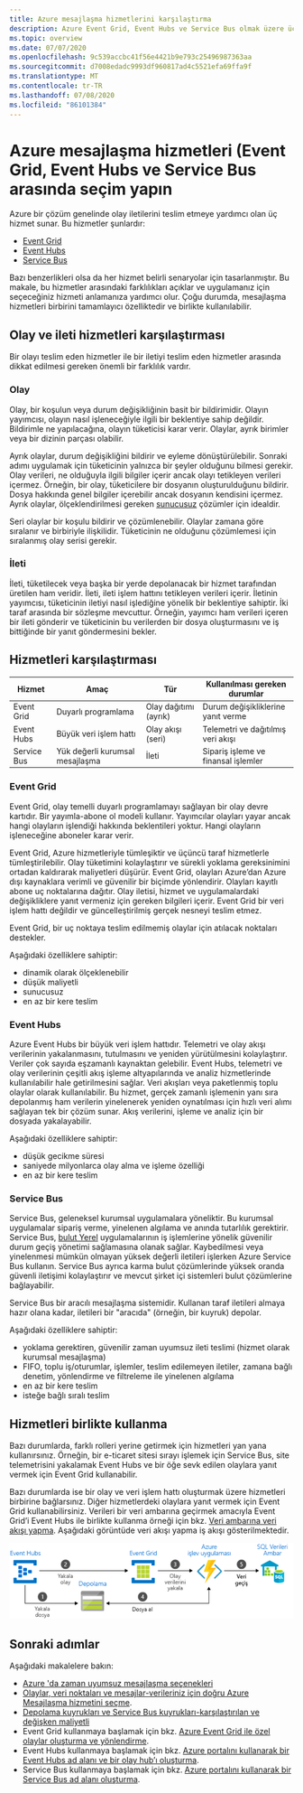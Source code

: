 ```yaml
---
title: Azure mesajlaşma hizmetlerini karşılaştırma
description: Azure Event Grid, Event Hubs ve Service Bus olmak üzere üç Azure Mesajlaşma hizmetini açıklar. Farklı senaryolar için kullanılacak hizmeti önerir.
ms.topic: overview
ms.date: 07/07/2020
ms.openlocfilehash: 9c539accbc41f56e4421b9e793c25496987363aa
ms.sourcegitcommit: d7008edadc9993df960817ad4c5521efa69ffa9f
ms.translationtype: MT
ms.contentlocale: tr-TR
ms.lasthandoff: 07/08/2020
ms.locfileid: "86101384"
---
```

# <a name="choose-between-azure-messaging-services---event-grid-event-hubs-and-service-bus"></a>Azure mesajlaşma hizmetleri (Event Grid, Event Hubs ve Service Bus arasında seçim yapın

Azure bir çözüm genelinde olay iletilerini teslim etmeye yardımcı olan üç hizmet sunar. Bu hizmetler şunlardır:

* [Event Grid](/azure/event-grid/)
* [Event Hubs](/azure/event-hubs/)
* [Service Bus](/azure/service-bus-messaging/)

Bazı benzerlikleri olsa da her hizmet belirli senaryolar için tasarlanmıştır. Bu makale, bu hizmetler arasındaki farklılıkları açıklar ve uygulamanız için seçeceğiniz hizmeti anlamanıza yardımcı olur. Çoğu durumda, mesajlaşma hizmetleri birbirini tamamlayıcı özelliktedir ve birlikte kullanılabilir.

## <a name="event-vs-message-services"></a>Olay ve ileti hizmetleri karşılaştırması

Bir olayı teslim eden hizmetler ile bir iletiyi teslim eden hizmetler arasında dikkat edilmesi gereken önemli bir farklılık vardır.

### <a name="event"></a>Olay

Olay, bir koşulun veya durum değişikliğinin basit bir bildirimidir. Olayın yayımcısı, olayın nasıl işleneceğiyle ilgili bir beklentiye sahip değildir. Bildirimle ne yapılacağına, olayın tüketicisi karar verir. Olaylar, ayrık birimler veya bir dizinin parçası olabilir.

Ayrık olaylar, durum değişikliğini bildirir ve eyleme dönüştürülebilir. Sonraki adımı uygulamak için tüketicinin yalnızca bir şeyler olduğunu bilmesi gerekir. Olay verileri, ne olduğuyla ilgili bilgiler içerir ancak olayı tetikleyen verileri içermez. Örneğin, bir olay, tüketicilere bir dosyanın oluşturulduğunu bildirir. Dosya hakkında genel bilgiler içerebilir ancak dosyanın kendisini içermez. Ayrık olaylar, ölçeklendirilmesi gereken [sunucusuz](https://azure.com/serverless) çözümler için idealdir.

Seri olaylar bir koşulu bildirir ve çözümlenebilir. Olaylar zamana göre sıralanır ve birbiriyle ilişkilidir. Tüketicinin ne olduğunu çözümlemesi için sıralanmış olay serisi gerekir.

### <a name="message"></a>İleti

İleti, tüketilecek veya başka bir yerde depolanacak bir hizmet tarafından üretilen ham veridir. İleti, ileti işlem hattını tetikleyen verileri içerir. İletinin yayımcısı, tüketicinin iletiyi nasıl işlediğine yönelik bir beklentiye sahiptir. İki taraf arasında bir sözleşme mevcuttur. Örneğin, yayımcı ham verileri içeren bir ileti gönderir ve tüketicinin bu verilerden bir dosya oluşturmasını ve iş bittiğinde bir yanıt göndermesini bekler.

## <a name="comparison-of-services"></a>Hizmetleri karşılaştırması

| Hizmet | Amaç | Tür | Kullanılması gereken durumlar |
| ------- | ------- | ---- | ----------- |
| Event Grid | Duyarlı programlama | Olay dağıtımı (ayrık) | Durum değişikliklerine yanıt verme |
| Event Hubs | Büyük veri işlem hattı | Olay akışı (seri) | Telemetri ve dağıtılmış veri akışı |
| Service Bus | Yük değerli kurumsal mesajlaşma | İleti | Sipariş işleme ve finansal işlemler |

### <a name="event-grid"></a>Event Grid

Event Grid, olay temelli duyarlı programlamayı sağlayan bir olay devre kartıdır. Bir yayımla-abone ol modeli kullanır. Yayımcılar olayları yayar ancak hangi olayların işlendiği hakkında beklentileri yoktur. Hangi olayların işleneceğine aboneler karar verir.

Event Grid, Azure hizmetleriyle tümleşiktir ve üçüncü taraf hizmetlerle tümleştirilebilir. Olay tüketimini kolaylaştırır ve sürekli yoklama gereksinimini ortadan kaldırarak maliyetleri düşürür. Event Grid, olayları Azure’dan Azure dışı kaynaklara verimli ve güvenilir bir biçimde yönlendirir. Olayları kayıtlı abone uç noktalarına dağıtır. Olay iletisi, hizmet ve uygulamalardaki değişikliklere yanıt vermeniz için gereken bilgileri içerir. Event Grid bir veri işlem hattı değildir ve güncelleştirilmiş gerçek nesneyi teslim etmez.

Event Grid, bir uç noktaya teslim edilmemiş olaylar için atılacak noktaları destekler.

Aşağıdaki özelliklere sahiptir:

* dinamik olarak ölçeklenebilir
* düşük maliyetli
* sunucusuz
* en az bir kere teslim

### <a name="event-hubs"></a>Event Hubs

Azure Event Hubs bir büyük veri işlem hattıdır. Telemetri ve olay akışı verilerinin yakalanmasını, tutulmasını ve yeniden yürütülmesini kolaylaştırır. Veriler çok sayıda eşzamanlı kaynaktan gelebilir. Event Hubs, telemetri ve olay verilerinin çeşitli akış işleme altyapılarında ve analiz hizmetlerinde kullanılabilir hale getirilmesini sağlar. Veri akışları veya paketlenmiş toplu olaylar olarak kullanılabilir. Bu hizmet, gerçek zamanlı işlemenin yanı sıra depolanmış ham verilerin yinelenerek yeniden oynatılması için hızlı veri alımı sağlayan tek bir çözüm sunar. Akış verilerini, işleme ve analiz için bir dosyada yakalayabilir.

Aşağıdaki özelliklere sahiptir:

* düşük gecikme süresi
* saniyede milyonlarca olay alma ve işleme özelliği
* en az bir kere teslim

### <a name="service-bus"></a>Service Bus

Service Bus, geleneksel kurumsal uygulamalara yöneliktir. Bu kurumsal uygulamalar sipariş verme, yinelenen algılama ve anında tutarlılık gerektirir. Service Bus, [bulut Yerel](https://azure.microsoft.com/overview/cloudnative/) uygulamalarının iş işlemlerine yönelik güvenilir durum geçiş yönetimi sağlamasına olanak sağlar. Kaybedilmesi veya yinelenmesi mümkün olmayan yüksek değerli iletileri işlerken Azure Service Bus kullanın. Service Bus ayrıca karma bulut çözümlerinde yüksek oranda güvenli iletişimi kolaylaştırır ve mevcut şirket içi sistemleri bulut çözümlerine bağlayabilir.

Service Bus bir aracılı mesajlaşma sistemidir. Kullanan taraf iletileri almaya hazır olana kadar, iletileri bir "aracıda" (örneğin, bir kuyruk) depolar.

Aşağıdaki özelliklere sahiptir:

* yoklama gerektiren, güvenilir zaman uyumsuz ileti teslimi (hizmet olarak kurumsal mesajlaşma)
* FIFO, toplu iş/oturumlar, işlemler, teslim edilemeyen iletiler, zamana bağlı denetim, yönlendirme ve filtreleme ile yinelenen algılama
* en az bir kere teslim
* isteğe bağlı sıralı teslim

## <a name="use-the-services-together"></a>Hizmetleri birlikte kullanma

Bazı durumlarda, farklı rolleri yerine getirmek için hizmetleri yan yana kullanırsınız. Örneğin, bir e-ticaret sitesi sırayı işlemek için Service Bus, site telemetrisini yakalamak Event Hubs ve bir öğe sevk edilen olaylara yanıt vermek için Event Grid kullanabilir.

Bazı durumlarda ise bir olay ve veri işlem hattı oluşturmak üzere hizmetleri birbirine bağlarsınız. Diğer hizmetlerdeki olaylara yanıt vermek için Event Grid kullanabilirsiniz. Verileri bir veri ambarına geçirmek amacıyla Event Grid’i Event Hubs ile birlikte kullanma örneği için bkz. [Veri ambarına veri akışı yapma](event-grid-event-hubs-integration.md). Aşağıdaki görüntüde veri akışı yapma iş akışı gösterilmektedir.

![Veri akışına genel bakış](./media/compare-messaging-services/overview.png)

## <a name="next-steps"></a>Sonraki adımlar
Aşağıdaki makalelere bakın: 
- [Azure 'da zaman uyumsuz mesajlaşma seçenekleri](/azure/architecture/guide/technology-choices/messaging)
- [Olaylar, veri noktaları ve mesajlar-verileriniz için doğru Azure Mesajlaşma hizmetini seçme](https://azure.microsoft.com/blog/events-data-points-and-messages-choosing-the-right-azure-messaging-service-for-your-data/).
- [Depolama kuyrukları ve Service Bus kuyrukları-karşılaştırılan ve değişken maliyetli](../service-bus-messaging/service-bus-azure-and-service-bus-queues-compared-contrasted.md)
- Event Grid kullanmaya başlamak için bkz. [Azure Event Grid ile özel olaylar oluşturma ve yönlendirme](custom-event-quickstart.md).
- Event Hubs kullanmaya başlamak için bkz. [Azure portalını kullanarak bir Event Hubs ad alanı ve bir olay hub’ı oluşturma](../event-hubs/event-hubs-create.md).
- Service Bus kullanmaya başlamak için bkz. [Azure portalını kullanarak bir Service Bus ad alanı oluşturma](../service-bus-messaging/service-bus-create-namespace-portal.md).
